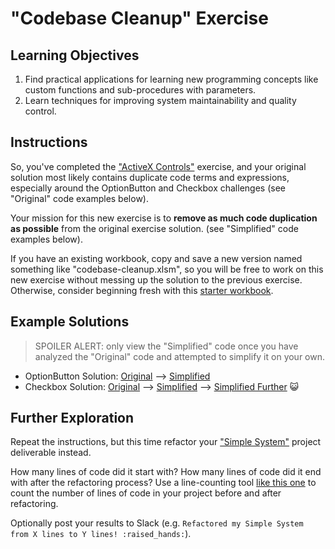 # "Codebase Cleanup" Exercise

## Learning Objectives

  1. Find practical applications for learning new programming concepts like custom functions and sub-procedures with parameters.
  2. Learn techniques for improving system maintainability and quality control.

## Instructions

So, you've completed the ["ActiveX Controls"](/exercises/activex-controls.md) exercise, and your original solution most likely contains duplicate code terms and expressions, especially around the OptionButton and Checkbox challenges (see "Original" code examples below).

Your mission for this new exercise is to **remove as much code duplication as possible** from the original exercise solution. (see "Simplified" code examples below).

If you have an existing workbook, copy and save a new version named something like "codebase-cleanup.xlsm", so you will be free to work on this new exercise without messing up the solution to the previous exercise. Otherwise, consider beginning fresh with this [starter workbook](/exercises/codebase-cleanup/codebase-cleanup-starter.xlsm).

## Example Solutions

> SPOILER ALERT: only view the "Simplified" code once you have analyzed the "Original" code and attempted to simplify it on your own.

  + OptionButton Solution: [Original](/exercises/codebase-cleanup/options-original.vb) --> [Simplified](/exercises/codebase-cleanup/options-simplified.vb)
  + Checkbox Solution: [Original](/exercises/codebase-cleanup/checks-original.vb) --> [Simplified](/exercises/codebase-cleanup/checks-simplified.vb) --> [Simplified Further](/exercises/codebase-cleanup/checks-simplified-further.vb) :smiley_cat:

## Further Exploration

Repeat the instructions, but this time refactor your ["Simple System"](/projects/simple-system.md) project deliverable instead.

How many lines of code did it start with? How many lines of code did it end with after the refactoring process? Use a line-counting tool [like this one](https://www.tools4noobs.com/online_tools/count_lines/) to count the number of lines of code in your project before and after refactoring.

Optionally post your results to Slack (e.g. `Refactored my Simple System from X lines to Y lines! :raised_hands:`).
